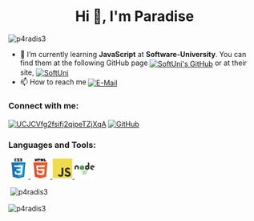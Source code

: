 <h1 align="center">Hi 👋, I'm Paradise</h1>

<p align="left"> <img src="https://komarev.com/ghpvc/?username=p4radis3&label=Profile%20views&color=0e75b6&style=flat" alt="p4radis3" /> </p>

- 🌱 I’m currently learning **JavaScript** at **Software-University**. You can find them at the following GitHub page <a href="https://github.com/SoftUni" target="blank"><img align="center" src="https://cdn.jsdelivr.net/npm/simple-icons@3.0.1/icons/github.svg" alt="SoftUni's GitHub" height="20" width="30" /></a> or at their site, <a href="https://softuni.bg" target="blank"><img align="center" src="https://imgs.search.brave.com/aLG3flUP3fqF7RZKB5mZONT9rMQ1KLTr1eS6SA6An0Y/rs:fit:860:0:0/g:ce/aHR0cHM6Ly9zb2Z0/dW5pLm9yZy93cC1j/b250ZW50L3VwbG9h/ZHMvMjAyMS8wOS9T/b2Z0VW5pLUdsb2Jh/bC1Mb2dvLUhvcml6/b250YWwuc3Zn.svg" alt="SoftUni" height="40" width="50" /></a>
- 📫 How to reach me <a href="mailto:paradis3business@gmail.com" target="blank"><img align="center" src="https://imgs.search.brave.com/wwlMVPKoPpijFfQjOxQ34SBeXF8mrYbzSBBj9NNA3dE/rs:fit:860:0:0/g:ce/aHR0cHM6Ly9tYWls/bWV0ZW9yLmNvbS9s/b2dvcy9hc3NldHMv/UE5HL0dtYWlsX0xv/Z29fMTI4cHgucG5n" alt="E-Mail" height="20" width="30" /></a> 


<h3 align="left">Connect with me:</h3>
<p align="left">
<a href="https://www.youtube.com/channel/UCJCVfg2fsifj2qipeTZjXqA" target="blank"><img align="center" src="https://raw.githubusercontent.com/rahuldkjain/github-profile-readme-generator/master/src/images/icons/Social/youtube.svg" alt="UCJCVfg2fsifj2qipeTZjXqA" height="30" width="40" /></a>
<a href="https://github.com/P4radis3" target="blank"><img align="center" src="https://cdn.jsdelivr.net/npm/simple-icons@3.0.1/icons/github.svg" alt="GitHub" height="30" width="40" /></a>

</p>

<h3 align="left">Languages and Tools:</h3>
<p align="left"> <a href="https://www.w3schools.com/css/" target="_blank" rel="noreferrer"> <img src="https://raw.githubusercontent.com/devicons/devicon/master/icons/css3/css3-original-wordmark.svg" alt="css3" width="40" height="40"/> </a> <a href="https://www.w3.org/html/" target="_blank" rel="noreferrer"> <img src="https://raw.githubusercontent.com/devicons/devicon/master/icons/html5/html5-original-wordmark.svg" alt="html5" width="40" height="40"/> </a> <a href="https://developer.mozilla.org/en-US/docs/Web/JavaScript" target="_blank" rel="noreferrer"> <img src="https://raw.githubusercontent.com/devicons/devicon/master/icons/javascript/javascript-original.svg" alt="javascript" width="40" height="40"/> </a> <a href="https://nodejs.org" target="_blank" rel="noreferrer"> <img src="https://raw.githubusercontent.com/devicons/devicon/master/icons/nodejs/nodejs-original-wordmark.svg" alt="nodejs" width="40" height="40"/> </a> </p>

<p>&nbsp;<img align="center" src="https://github-readme-stats.vercel.app/api?username=p4radis3&show_icons=true&locale=en" alt="p4radis3" /></p>

<p><img align="center" src="https://github-readme-streak-stats.herokuapp.com/?user=p4radis3&" alt="p4radis3" /></p>

